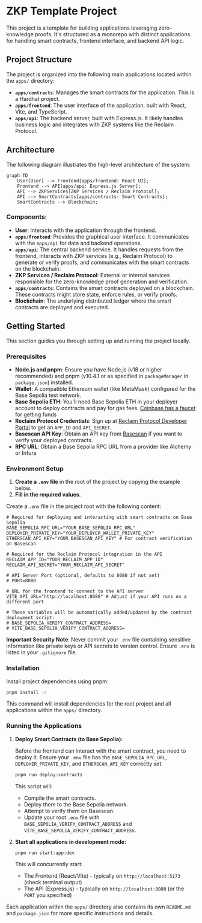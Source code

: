 # ZKP Template Project

This project is a template for building applications leveraging zero-knowledge proofs. It's structured as a monorepo with distinct applications for handling smart contracts, frontend interface, and backend API logic.

## Project Structure

The project is organized into the following main applications located within the `apps/` directory:

-   **`apps/contracts`**: Manages the smart contracts for the application. This is a Hardhat project.
-   **`apps/frontend`**: The user interface of the application, built with React, Vite, and TypeScript.
-   **`apps/api`**: The backend server, built with Express.js. It likely handles business logic and integrates with ZKP systems like the Reclaim Protocol.

## Architecture

The following diagram illustrates the high-level architecture of the system:

```mermaid
graph TD
    User[User] --> Frontend[apps/frontend: React UI];
    Frontend --> API[apps/api: Express.js Server];
    API --> ZKPServices[ZKP Services / Reclaim Protocol];
    API --> SmartContracts[apps/contracts: Smart Contracts];
    SmartContracts --> Blockchain;
```

### Components:

*   **User**: Interacts with the application through the frontend.
*   **`apps/frontend`**: Provides the graphical user interface. It communicates with the `apps/api` for data and backend operations.
*   **`apps/api`**: The central backend service. It handles requests from the frontend, interacts with ZKP services (e.g., Reclaim Protocol) to generate or verify proofs, and communicates with the smart contracts on the blockchain.
*   **ZKP Services / Reclaim Protocol**: External or internal services responsible for the zero-knowledge proof generation and verification.
*   **`apps/contracts`**: Contains the smart contracts deployed on a blockchain. These contracts might store state, enforce rules, or verify proofs.
*   **Blockchain**: The underlying distributed ledger where the smart contracts are deployed and executed.

## Getting Started

This section guides you through setting up and running the project locally.

### Prerequisites

*   **Node.js and pnpm**: Ensure you have Node.js (v18 or higher recommended) and pnpm (v10.4.1 or as specified in `packageManager` in `package.json`) installed.
*   **Wallet**: A compatible Ethereum wallet (like MetaMask) configured for the Base Sepolia test network.
*   **Base Sepolia ETH**: You'll need Base Sepolia ETH in your deployer account to deploy contracts and pay for gas fees. [Coinbase has a faucet](https://portal.cdp.coinbase.com/products/faucet) for getting funds
*   **Reclaim Protocol Credentials**: Sign up at [Reclaim Protocol Developer Portal](https://dev.reclaimprotocol.org/) to get an `APP_ID` and `API_SECRET`.
*   **Basescan API Key**: Obtain an API key from [Basescan](https://basescan.org/) if you want to verify your deployed contracts.
*   **RPC URL**: Obtain a Base Sepolia RPC URL from a provider like Alchemy or Infura

### Environment Setup

1.  **Create a `.env` file** in the root of the project by copying the example below.
2.  **Fill in the required values**.

Create a `.env` file in the project root with the following content:

```env
# Required for deploying and interacting with smart contracts on Base Sepolia
BASE_SEPOLIA_RPC_URL="YOUR_BASE_SEPOLIA_RPC_URL"
DEPLOYER_PRIVATE_KEY="YOUR_DEPLOYER_WALLET_PRIVATE_KEY"
ETHERSCAN_API_KEY="YOUR_BASESCAN_API_KEY" # For contract verification on Basescan

# Required for the Reclaim Protocol integration in the API
RECLAIM_APP_ID="YOUR_RECLAIM_APP_ID"
RECLAIM_API_SECRET="YOUR_RECLAIM_API_SECRET"

# API Server Port (optional, defaults to 8080 if not set)
# PORT=8080

# URL for the frontend to connect to the API server
VITE_API_URL="http://localhost:8080" # Adjust if your API runs on a different port

# These variables will be automatically added/updated by the contract deployment script:
# BASE_SEPOLIA_VERIFY_CONTRACT_ADDRESS=
# VITE_BASE_SEPOLIA_VERIFY_CONTRACT_ADDRESS=
```

**Important Security Note**: Never commit your `.env` file containing sensitive information like private keys or API secrets to version control. Ensure `.env` is listed in your `.gitignore` file.

### Installation

Install project dependencies using pnpm:

```bash
pnpm install -r
```
This command will install dependencies for the root project and all applications within the `apps/` directory.

### Running the Applications
1.  **Deploy Smart Contracts (to Base Sepolia):**

    Before the frontend can interact with the smart contract, you need to deploy it.
    Ensure your `.env` file has the `BASE_SEPOLIA_RPC_URL`, `DEPLOYER_PRIVATE_KEY`, and `ETHERSCAN_API_KEY` correctly set.

    ```bash
    pnpm run deploy:contracts
    ```
    This script will:
    *   Compile the smart contracts.
    *   Deploy them to the Base Sepolia network.
    *   Attempt to verify them on Basescan.
    *   Update your root `.env` file with `BASE_SEPOLIA_VERIFY_CONTRACT_ADDRESS` and `VITE_BASE_SEPOLIA_VERIFY_CONTRACT_ADDRESS`.

2.  **Start all applications in development mode:**

    ```bash
    pnpm run start:app:dev
    ```
    This will concurrently start:
    *   The Frontend (React/Vite) - typically on `http://localhost:5173` (check terminal output)
    *   The API (Express.js) - typically on `http://localhost:8080` (or the `PORT` you specified)


Each application within the `apps/` directory also contains its own `README.md` and `package.json` for more specific instructions and details. 